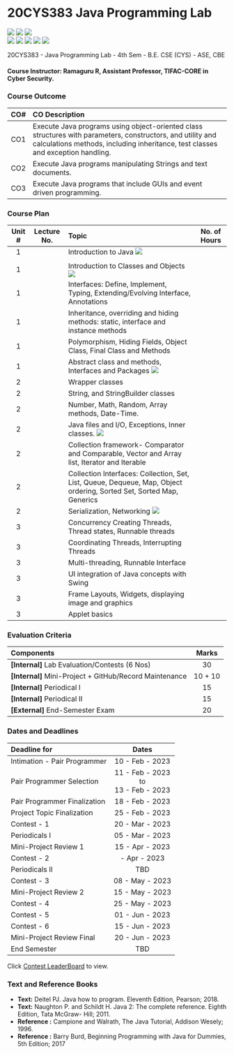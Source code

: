 # 20CYS383 Java Programming Lab
![](https://img.shields.io/badge/Batch-21CYS-lightgreen) ![](https://img.shields.io/badge/UG-blue) ![](https://img.shields.io/badge/Subject-JPL-blue) <br/>
![](https://img.shields.io/badge/Practical-3-orange) ![](https://img.shields.io/badge/Credits-1-orange) ![](https://img.shields.io/badge/Tools-IntelliJ-brown) ![](https://img.shields.io/badge/-HPOJ-brown) ![](https://img.shields.io/badge/Additional_Coverage-Code_Review-purple) 

20CYS383 - Java Programming Lab - 4th Sem - B.E. CSE (CYS) - ASE, CBE

#### Course Instructor:  Ramaguru R, Assistant Professor, TIFAC-CORE in Cyber Security.

### Course Outcome

| CO#  | CO Description |
|:------:|:----------------|
| CO1 | Execute Java programs using object-oriented class structures with parameters, constructors, and utility and calculations methods, including inheritance, test classes and exception handling. |
| CO2 | Execute Java programs manipulating Strings and text documents. |
| CO3 | Execute Java programs that include GUIs and event driven programming. |

### Course Plan 

| Unit # | Lecture No. | Topic | No. of Hours |
|:------:|:-----------:|:-------|:------------:|
|    1   |             | Introduction to Java ![](https://img.shields.io/badge/-Completed-green) 
 |   |
|    1   |             | Introduction to Classes and Objects ![](https://img.shields.io/badge/-Completed-green)  |  | 
|    1   |             | Interfaces: Define, Implement, Typing, Extending/Evolving Interface, Annotations |  | 
|    1   |             | Inheritance, overriding and hiding methods: static, interface and instance methods |   | 
|    1   |             | Polymorphism, Hiding Fields, Object Class, Final Class and Methods |   | 
|    1   |             | Abstract class and methods, Interfaces and Packages ![](https://img.shields.io/badge/-Completed-green)  |   | 
|    2   |             | Wrapper classes |   | 
|    2   |             | String, and StringBuilder classes |   | 
|    2   |             | Number, Math, Random, Array methods, Date-Time. |   | 
|    2   |             | Java files and I/O, Exceptions, Inner classes. ![](https://img.shields.io/badge/-Completed-green)  |  | 
|    2   |             | Collection framework- Comparator and Comparable, Vector and Array list, Iterator and Iterable |  | 
|    2   |             | Collection Interfaces: Collection, Set, List, Queue, Dequeue, Map, Object ordering, Sorted Set, Sorted Map, Generics |    | 
|    2   |             | Serialization, Networking  ![](https://img.shields.io/badge/-Completed-green) |   | 
|    3   |             | Concurrency Creating Threads, Thread states, Runnable threads |  | 
|    3   |             | Coordinating Threads, Interrupting Threads |     | 
|    3   |             | Multi-threading, Runnable Interface |  | 
|    3   |             | UI integration of Java concepts with Swing |   |
|    3   |             | Frame Layouts, Widgets, displaying image and graphics |   | 
|    3   |             | Applet basics |  |


### Evaluation Criteria

| Components | Marks |
|:----------|:-----:|
| **[Internal]** Lab Evaluation/Contests (6 Nos) | 30 |
| **[Internal]** Mini-Project + GitHub/Record Maintenance | 10 + 10 |
| **[Internal]** Periodical I | 15 |
| **[Internal]** Periodical II | 15 |
| **[External]** End-Semester Exam | 20 |

### Dates and Deadlines

| Deadline for | Dates |
|:------------|:-----:|
| Intimation - Pair Programmer | 10 - Feb - 2023 |
| Pair Programmer Selection | 11 - Feb - 2023 <br> to <br> 13 - Feb - 2023 |
| Pair Programmer Finalization | 18 - Feb - 2023 |
| Project Topic Finalization | 25 - Feb - 2023 |
| Contest - 1 | 20 - Mar - 2023 |
| Periodicals I | 05 - Mar - 2023  |
| Mini-Project Review 1| 15 - Apr - 2023 |
| Contest - 2 |  - Apr - 2023 |
| Periodicals II | TBD |
| Contest - 3 | 08 - May - 2023 |
| Mini-Project Review 2 | 15 - May - 2023 |
| Contest - 4 | 25 - May - 2023 |
| Contest - 5 | 01 - Jun - 2023 |
| Contest - 6 | 15 - Jun - 2023 |
| Mini-Project Review Final | 20 - Jun - 2023 |
| End Semester | TBD |

Click [Contest LeaderBoard](LeaderBoard) to view.

### Text and Reference Books
- **Text:** Deitel PJ. Java how to program. Eleventh Edition, Pearson; 2018.
- **Text:** Naughton P. and Schildt H. Java 2: The complete reference. Eighth Edition, Tata McGraw- Hill; 2011.
- **Reference :** Campione and Walrath, The Java Tutorial, Addison Wesely; 1996.
- **Reference :** Barry Burd, Beginning Programming with Java for Dummies, 5th Edition; 2017

